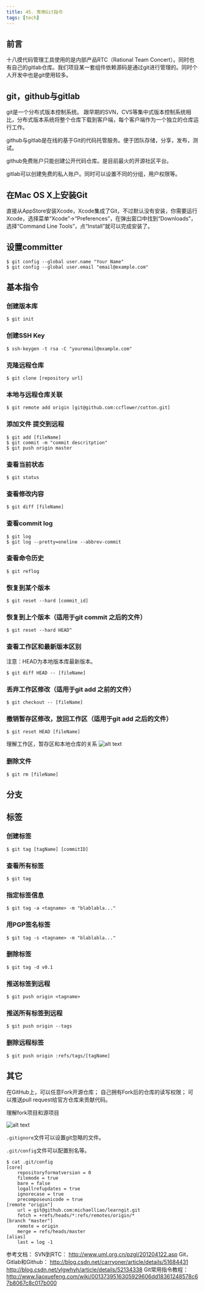 ```yaml
---
title: 45. 常用Git指令
tags: [tech]
---
```



## 前言

十八摸代码管理工具使用的是内部产品RTC（Rational Team Concert）。同时也有自己的gitlab仓库。我们项目某一套组件依赖源码是通过git进行管理的。同时个人开发中也是git使用较多。

## git，github与gitlab

git是一个分布式版本控制系统。
跟早期的SVN，CVS等集中式版本控制系统相比，分布式版本系统将整个仓库下载到客户端，每个客户端作为一个独立的仓库运行工作。

github与gitlab是在线的基于Git的代码托管服务。便于团队存储，分享，发布，测试。

<!-- more -->

github免费账户只能创建公开代码仓库。是目前最火的开源社区平台。

gitlab可以创建免费的私人账户。同时可以设置不同的分组，用户权限等。

## 在Mac OS X上安装Git

直接从AppStore安装Xcode，Xcode集成了Git，不过默认没有安装，你需要运行Xcode，选择菜单“Xcode”->“Preferences”，在弹出窗口中找到“Downloads”，选择“Command Line Tools”，点“Install”就可以完成安装了。

## 设置committer
    $ git config --global user.name "Your Name"
    $ git config --global user.email "email@example.com"
## 基本指令

### 创建版本库
    $ git init
### 创建SSH Key
    $ ssh-keygen -t rsa -C "youremail@example.com"
### 克隆远程仓库
    $ git clone [repository url]
### 本地与远程仓库关联
    $ git remote add origin [git@github.com:ccflower/cotton.git]
### 添加文件 提交到远程
    $ git add [fileName]
    $ git commit -m "commit descritption"
    $ git push origin master
### 查看当前状态
    $ git status
### 查看修改内容
    $ git diff [fileName]
### 查看commit log
    $ git log
    $ git log --pretty=oneline --abbrev-commit
### 查看命令历史
    $ git reflog
### 恢复到某个版本
    $ git reset --hard [commit_id]
### 恢复到上个版本（适用于git commit 之后的文件）
    $ git reset --hard HEAD^
### 查看工作区和最新版本区别
注意：HEAD为本地版本库最新版本。

    $ git diff HEAD -- [fileName]
### 丢弃工作区修改（适用于git add 之前的文件）
    $ git checkout -- [fileName]
### 撤销暂存区修改，放回工作区（适用于git add 之后的文件）
    $ git reset HEAD [fileName]

理解工作区，暂存区和本地仓库的关系
![alt text](/assets/blogImg/45/1.jpg "理解工作区，暂存区和本地仓库的关系")

### 删除文件
    $ git rm [fileName]
## 分支

## 标签
### 创建标签
    $ git tag [tagName] [commitID]
### 查看所有标签
    $ git tag
### 指定标签信息
    $ git tag -a <tagname> -m "blablabla..."
### 用PGP签名标签
    $ git tag -s <tagname> -m "blablabla..."
### 删除标签
    $ git tag -d v0.1
### 推送标签到远程
    $ git push origin <tagname>
### 推送所有标签到远程
    $ git push origin --tags
### 删除远程标签
    $ git push origin :refs/tags/[tagName]

## 其它
在GitHub上，可以任意Fork开源仓库；
自己拥有Fork后的仓库的读写权限；
可以推送pull request给官方仓库来贡献代码。

理解fork项目和源项目

![alt text](/assets/blogImg/45/2.jpg "理解fork项目和源项目")

`.gitignore`文件可以设置git忽略的文件。

`.git/config`文件可以配置别名等。

    $ cat .git/config 
    [core]
        repositoryformatversion = 0
        filemode = true
        bare = false
        logallrefupdates = true
        ignorecase = true
        precomposeunicode = true
    [remote "origin"]
        url = git@github.com:michaelliao/learngit.git
        fetch = +refs/heads/*:refs/remotes/origin/*
    [branch "master"]
        remote = origin
        merge = refs/heads/master
    [alias]
        last = log -1







参考文档：
SVN到RTC： http://www.uml.org.cn/pzgl/201204122.asp
Git，Gitlab和Github： http://blog.csdn.net/carryoner/article/details/51684431
                                     http://blog.csdn.net/ylgwhyh/article/details/52134338
Git常用指令教程：http://www.liaoxuefeng.com/wiki/0013739516305929606dd18361248578c67b8067c8c017b000

